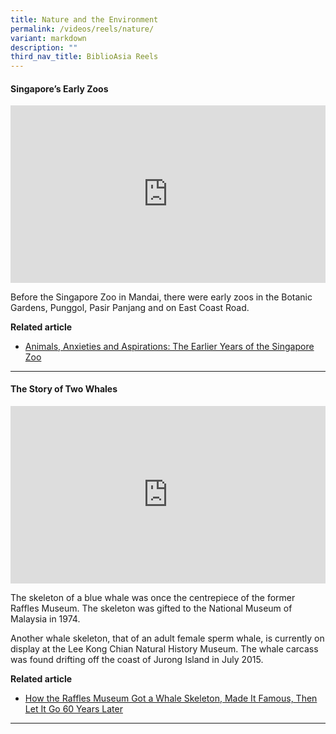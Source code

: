 ```yaml
---
title: Nature and the Environment
permalink: /videos/reels/nature/
variant: markdown
description: ""
third_nav_title: BiblioAsia Reels
---
```

#### <b>**Singapore’s Early Zoos**</b>
 
<style>.embed-container {position: relative; padding-bottom: 56.25%; height: 0; overflow: hidden; max-width: 100%; } .embed-container iframe, .embed-container object, .embed-container embed { position: absolute; top: 0; left: 0; width: 100%; height: 100%; }</style><div class="embed-container"><iframe src="https://www.youtube.com/embed/BAJrXPFgw7Y" frameborder="0" allowfullscreen=""></iframe></div>

Before the Singapore Zoo in Mandai, there were early zoos in the Botanic Gardens, Punggol, Pasir Panjang and on East Coast Road.

**Related article** <br>
* [Animals, Anxieties and Aspirations: The Earlier Years of the Singapore Zoo](/vol-20/issue-3/oct-dec-2024/singapore-zoo-animals/)
<hr>

#### <b>The Story of Two Whales</b>
 
<style>.embed-container {position: relative; padding-bottom: 56.25%; height: 0; overflow: hidden; max-width: 100%; } .embed-container iframe, .embed-container object, .embed-container embed { position: absolute; top: 0; left: 0; width: 100%; height: 100%; }</style><div class="embed-container"><iframe src="https://www.youtube.com/embed/ROdZe1JjMhA" frameborder="0" allowfullscreen=""></iframe></div>

The skeleton of a blue whale was once the centrepiece of the former Raffles Museum. The skeleton was gifted to the National Museum of Malaysia in 1974. 

Another whale skeleton, that of an adult female sperm whale, is currently on display at the Lee Kong Chian Natural History Museum. The whale carcass was found drifting off the coast of Jurong Island in July 2015. 

**Related article** <br>
* [How the Raffles Museum Got a Whale Skeleton, Made It Famous, Then Let It Go 60 Years Later](/vol-19/issue-2/jul-sep-2023/whales-skeletons-museums/)
<hr>